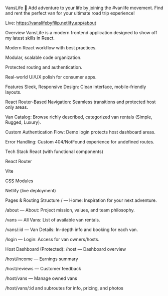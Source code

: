 VansLife 🚐
Add adventure to your life by joining the #vanlife movement.
Find and rent the perfect van for your ultimate road trip experience!

Live: https://vanslifebyfilip.netlify.app/about

Overview
VansLife is a modern frontend application designed to show off my latest skills in React.

Modern React workflow with best practices.

Modular, scalable code organization.

Protected routing and authentication.

Real-world UI/UX polish for consumer apps.

Features
Sleek, Responsive Design: Clean interface, mobile-friendly layouts.

React Router-Based Navigation: Seamless transitions and protected host only areas.

Van Catalog: Browse richly described, categorized van rentals (Simple, Rugged, Luxury).

Custom Authentication Flow: Demo login protects host dashboard areas.

Error Handling: Custom 404/NotFound experience for undefined routes.

Tech Stack
React (with functional components)

React Router

Vite

CSS Modules

Netlify (live deployment)

Pages & Routing Structure
/ — Home: Inspiration for your next adventure.

/about — About: Project mission, values, and team philosophy.

/vans — All Vans: List of available van rentals.

/vans/:id — Van Details: In-depth info and booking for each van.

/login — Login: Access for van owners/hosts.

Host Dashboard (Protected):
/host — Dashboard overview

/host/income — Earnings summary

/host/reviews — Customer feedback

/host/vans — Manage owned vans

/host/vans/:id and subroutes for info, pricing, and photos
